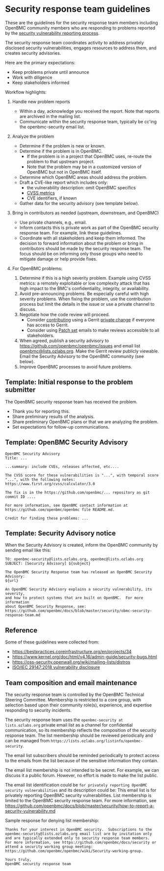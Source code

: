 # Security response team guidelines

These are the guidelines for the security response team members
including OpenBMC community members who are responding to problems
reported by the [security vulnerability reporting process](./obmc-security-response-team.md).

The security response team coordinates activity to address privately
disclosed security vulnerabilities, engages resources to address them,
and creates security advisories.

Here are the primary expectations:
 - Keep problems private until announce
 - Work with diligence
 - Keep stakeholders informed

Workflow highlights:

1. Handle new problem reports
    - Within a day, acknowledge you received the report.
      Note that reports are archived in the mailing list.
    - Communicate within the security response team, typically be
      cc'ing the openbmc-security email list.

2. Analyze the problem
    - Determine if the problem is new or known.
    - Determine if the problem is in OpenBMC.
       - If the problem is in a project that OpenBMC uses, re-route
         the problem to that upstream project.
       - Note that the problem may be in a customized version of
         OpenBMC but not in OpenBMC itself.
    - Determine which OpenBMC areas should address the problem.
    - Draft a CVE-like report which includes only:
       * the vulnerability description: omit OpenBMC specifics
       * [CVSS metrics](https://www.first.org/cvss/calculator/3.0)
       * CVE identifiers, if known
    - Gather data for the security advisory (see template below).

3. Bring in contributors as needed (upstream, downstream, and OpenBMC)
    - Use private channels, e.g., email.
    - Inform contacts this is private work as part of the OpenBMC
      security response team.  For example, link these guidelines.
    - Coordinate with all stakeholders and keep them informed.
   The decision to forward information about the problem or bring in
   contributors should be made by the security response team.
   The focus should be on informing only those groups who need to
   mitigate damage or help provide fixes.

4. For OpenBMC problems:
    1. Determine if this is a high severity problem.  Example using
       CVSS metrics: a remotely exploitable or low complexity attack that has
       high impact to the BMC's confidentiality, integrity, or availability.
    2. Avoid pre-announcing problems.  Be especially careful with high
       severity problems.  When fixing the problem, use the contribution
       process but limit the details in the issue or use a
       private channel to discuss.
    3. Negotiate how the code review will proceed.
        - Consider [contributing](https://github.com/openbmc/docs/blob/master/CONTRIBUTING.md#submitting-changes-via-gerrit-server)
          using a Gerrit [private change](https://gerrit-review.googlesource.com/Documentation/intro-user.html#private-changes) if everyone has access to Gerrit.
        - Consider using [Patch set](https://en.wikipedia.org/wiki/Patch_(Unix))
          emails to make reviews accessible to all stakeholders.
    4. When agreed, publish a security advisory to
       https://github.com/openbmc/openbmc/issues and email list
       openbmc@lists.ozlabs.org.
       Make the Gerrit review publicly viewable.
       Email the Security Advisory to the OpenBMC community (see below).
    5. Improve OpenBMC processes to avoid future problems.

## Template: Initial response to the problem submitter
The OpenBMC security response team has received the problem.
- Thank you for reporting this.
- Share preliminary results of the analysis.
- Share preliminary OpenBMC plans or that we are analyzing the problem.
- Set expectations for follow-up communications.

## Template: OpenBMC Security Advisory
```
OpenBMC Security Advisory
Title: ...

...summary: include CVEs, releases affected, etc....

The CVSS score for these vulnerabilities is "...", with temporal score
"...", with the following notes:
https://www.first.org/cvss/calculator/3.0

The fix is in the https://github.com/openbmc/... repository as git
commit ID ....

For more information, see OpenBMC contact information at
https://github.com/openbmc/openbmc file README.md.

Credit for finding these problems: ...
```

## Template: Security Advisory notice
When the Security Advisory is created, inform the OpenBMC community by
sending email like this:

```
TO: openbmc-security@lists.ozlabs.org, openbmc@lists.ozlabs.org
SUBJECT: [Security Advisory] ${subject}

The OpenBMC Security Response team has released an OpenBMC Security Advisory:
${url}

An OpenBMC Security Advisory explains a security vulnerability, its severity,
and how to protect systems that are built on OpenBMC.  For more information
about OpenBMC Security Response, see:
https://github.com/openbmc/docs/blob/master/security/obmc-security-response-team.md
```

## Reference
Some of these guidelines were collected from:
 - https://bestpractices.coreinfrastructure.org/en/projects/34
 - https://www.kernel.org/doc/html/v4.16/admin-guide/security-bugs.html
 - https://oss-security.openwall.org/wiki/mailing-lists/distros
 - [ISO/IEC 29147:2018 vulnerability disclosure](https://www.iso.org/standard/72311.html)

## Team composition and email maintenance

The security response team is controlled by the OpenBMC Technical
Steering Committee.  Membership is restricted to a core group, with
selection based upon their community role(s), experience, and
expertise responding to security incidents.

The security response team uses the `openbmc-security at
lists.ozlabs.org` private email list as a channel for confidential
communication, so its membership reflects the composition of the
security response team.  The list membership should be reviewed
periodically and can be managed from
`https://lists.ozlabs.org/listinfo/openbmc-security`.

The email list subscribers should be reminded periodically to protect
access to the emails from the list because of the sensitive
information they contain.

The email list membership is not intended to be secret. For example,
we can discuss it a public forum. However, no effort is made to make
the list public.

The email list identification could be `for privately reporting
OpenBMC security vulnerabilities` and its description could be: This
email list is for privately reporting OpenBMC security
vulnerabilities.  List membership is limited to the OpenBMC security
response team.  For more information, see
https://github.com/openbmc/docs/blob/master/security/how-to-report-a-security-vulnerability.md

Sample response for denying list membership:
```
Thanks for your interest in OpenBMC security.  Subscriptions to the
openbmc-security@lists.ozlabs.org email list are by invitation only
and are typically extended only to security response team members.
For more information, see https://github.com/openbmc/docs/security or
attend a security working group meeting:
https://github.com/openbmc/openbmc/wiki/Security-working-group.

Yours truly,
OpenBMC security response team
```
